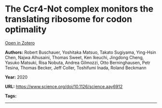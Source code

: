 # The Ccr4-Not complex monitors the translating ribosome for codon optimality
[Open in Zotero](zotero://select/items/@BuschauerEtAl_2020)

**Authors:** Robert Buschauer, Yoshitaka Matsuo, Takato Sugiyama, Ying-Hsin Chen, Najwa Alhusaini, Thomas Sweet, Ken Ikeuchi, Jingdong Cheng, Yasuko Matsuki, Risa Nobuta, Andrea Gilmozzi, Otto Berninghausen, Petr Tesina, Thomas Becker, Jeff Coller, Toshifumi Inada, Roland Beckmann

**Year:** 2020

**URL:** https://www.science.org/doi/10.1126/science.aay6912

**Tags:**

---